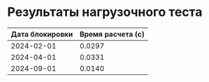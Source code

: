 # Результаты нагрузочного теста

| Дата блокировки | Время расчета (с) |
|------------------|-------------------|
| 2024-02-01 | 0.0297 |
| 2024-04-01 | 0.0331 |
| 2024-09-01 | 0.0140 |
